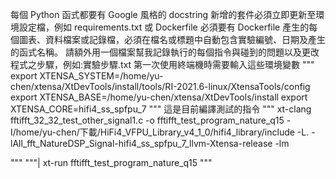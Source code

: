 每個 Python 函式都要有 Google 風格的 docstring
新增的套件必須立即更新至環境設定檔，例如 requirements.txt 或 Dockerfile
必須要有 Dockerfile
產生的每個圖表、資料檔案或記錄檔，必須在檔名或標題中自動包含實驗編號、日期及產生的函式名稱。
請額外用一個檔案幫我記錄執行的每個指令與碰到的問題以及更改程式之步驟，例如:實驗步驟.txt 
第一次使用終端機時需要輸入這些環境變數
"""
export XTENSA_SYSTEM=/home/yu-chen/xtensa/XtDevTools/install/tools/RI-2021.6-linux/XtensaTools/config
export XTENSA_BASE=/home/yu-chen/xtensa/XtDevTools/install
export  XTENSA_CORE=hifi4_ss_spfpu_7
"""
這是目前編譯測試的指令
"""
xt-clang fftifft_32_32_test_other_signal1.c     -o fftifft_test_program_nature_q15     -I/home/yu-chen/下載/HiFi4_VFPU_Library_v4_1_0/hifi4_library/include     -L.     -lAll_fft_NatureDSP_Signal-hifi4_ss_spfpu_7_llvm-Xtensa-release     -lm

"""
"""|
xt-run fftifft_test_program_nature_q15
"""